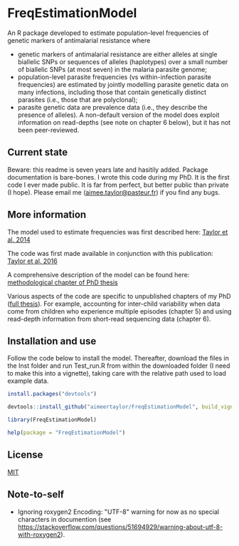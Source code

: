 # FreqEstimationModel

An R package developed to estimate population-level frequencies of genetic markers of antimalarial resistance where

- genetic markers of antimalarial resistance are either alleles at single biallelic SNPs or sequences of alleles (haplotypes) over a small number of biallelic SNPs (at most seven) in the malaria parasite genome;
- population-level parasite frequencies (vs within-infection parasite frequencies) are estimated by jointly modelling parasite genetic data on many infections, including those
that contain genetically distinct parasites (i.e., those that are polyclonal);
- parasite genetic data are prevalence data (i.e., they describe the presence of alleles). A non-default version of the model does exploit information on read-depths (see note on chapter 6 below), but it has not been peer-reviewed. 

## Current state

Beware: this readme is seven years late and hasitily added. Package documentation is bare-bones. I wrote this code during my PhD. It is the first code I ever made public. It is far from perfect, but better public than private (I hope). Please email me (aimee.taylor@pasteur.fr) if you find any bugs.  

## More information 

The model used to estimate frequencies was first described here:
[Taylor et al. 2014](https://malariajournal.biomedcentral.com/articles/10.1186/1475-2875-13-102)

The code was first made available in conjunction with this publication: 
[Taylor et al. 2016](https://academic.oup.com/ofid/article/4/1/ofw229/2282866)

A comprehensive description of the model can be found here:
[methodological chapter of PhD thesis](https://github.com/aimeertaylor/FreqEstimationModel/blob/master/inst/Thesis_methods_chapter.pdf)

Various aspects of the code are specific to unpublished chapters of my PhD ([full thesis](https://ora.ox.ac.uk/objects/uuid:c192e7cb-b6e0-4e23-a880-de46d668ef07)). For example, accounting for inter-child variability when data come from children who experience multiple episodes (chapter 5) and using read-depth information from short-read sequencing data (chapter 6). 

## Installation and use

Follow the code below to install the model. Thereafter, download the files in the Inst folder and run Test_run.R from within the downloaded folder (I need to make this into a vignette), taking care with the relative path used to load example data. 

```r
install.packages("devtools")

devtools::install_github("aimeertaylor/FreqEstimationModel", build_vignettes = TRUE, dependencies = TRUE)

library(FreqEstimationModel)

help(package = "FreqEstimationModel")
```

## License
[MIT](https://choosealicense.com/licenses/mit/)

## Note-to-self
- Ignoring roxygen2 Encoding: "UTF-8" warning for now as no special characters in documention (see https://stackoverflow.com/questions/51694929/warning-about-utf-8-with-roxygen2). 
